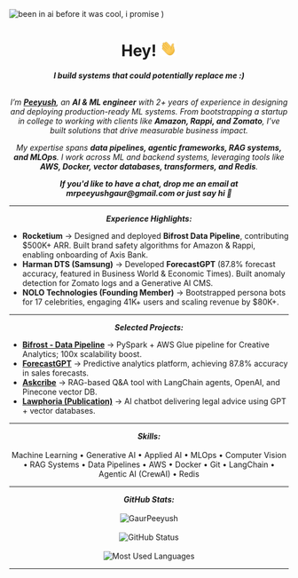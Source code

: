 <img width="1584" height="396" alt="been in ai before it was cool, i promise )" src="https://github.com/user-attachments/assets/36209c87-d9df-4621-9bb6-29881485a51a" />
<h1 align="center">Hey! <img src="https://raw.githubusercontent.com/ABSphreak/ABSphreak/master/gifs/Hi.gif" width="30px"> </h1>

<em>
<p align="center">
<b>I build systems that could potentially replace me :)</b><br><br>
</p>

<p align="center">
I’m <a href="https://www.linkedin.com/in/peeyushgaur/"><b>Peeyush</b></a>, an <b>AI & ML engineer</b> with 2+ years of experience in designing and deploying production-ready ML systems.
From bootstrapping a startup in college to working with clients like <b>Amazon, Rappi, and Zomato</b>, I’ve built solutions that drive measurable business impact.  
</p>

<p align="center">
My expertise spans <b>data pipelines, agentic frameworks, RAG systems, and MLOps</b>. I work across ML and backend systems, leveraging tools like <b>AWS, Docker, vector databases, transformers, and Redis</b>.  
</p>

<p align="center"><b>If you'd like to have a chat, drop me an email at mrpeeyushgaur@gmail.com or just say hi 👋</b></p>
</em> 

<hr>

<p align="center">
<i><b>Experience Highlights:</b></i>
</p>

- **Rocketium** → Designed and deployed <b>Bifrost Data Pipeline</b>, contributing $500K+ ARR. Built brand safety algorithms for Amazon & Rappi, enabling onboarding of Axis Bank.  
- **Harman DTS (Samsung)** → Developed <b>ForecastGPT</b> (87.8% forecast accuracy, featured in Business World & Economic Times). Built anomaly detection for Zomato logs and a Generative AI CMS.  
- **NOLO Technologies (Founding Member)** → Bootstrapped persona bots for 17 celebrities, engaging 41K+ users and scaling revenue by $80K+.  

<hr>

<p align="center">
<i><b>Selected Projects:</b></i>
</p>

- [**Bifrost - Data Pipeline**](https://rocketium.com/is/creative-analytics/) → PySpark + AWS Glue pipeline for Creative Analytics; 100x scalability boost.  
- [**ForecastGPT**](https://services.harman.com/services/forecastgpt) → Predictive analytics platform, achieving 87.8% accuracy in sales forecasts.  
- [**Askcribe**](https://askcribe.streamlit.app/) → RAG-based Q&A tool with LangChain agents, OpenAI, and Pinecone vector DB.  
- [**Lawphoria (Publication)**](https://drive.google.com/file/d/1T6-GRM_U-ZvIrsqKbqAoS8KzFOm0C04G/view) → AI chatbot delivering legal advice using GPT + vector databases.  

<hr>

<p align="center">
<i><b>Skills:</b></i><br><br>
Machine Learning • Generative AI • Applied AI • MLOps • Computer Vision • RAG Systems • Data Pipelines • AWS • Docker • Git • LangChain • Agentic AI (CrewAI) • Redis  
</p>

<hr>

<p align="center">
  <i><b>GitHub Stats:</b></i><br><br>
  <img src="https://github-readme-streak-stats.herokuapp.com/?user=GaurPeeyush&theme=radical&hide_border=true" alt="GaurPeeyush" /><br><br> 
  <img src="https://github-readme-stats.vercel.app/api?username=GaurPeeyush&count_private=true&show_icons=true&theme=great-gatsby" alt="GitHub Status"/><br><br>
  <img src="https://github-readme-stats.vercel.app/api/top-langs/?username=GaurPeeyush&show_icons=true&layout=compact&theme=great-gatsby" alt="Most Used Languages">
</p>

<hr>
